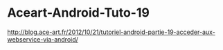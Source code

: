 Aceart-Android-Tuto-19
======================

http://blog.ace-art.fr/2012/10/21/tutoriel-android-partie-19-acceder-aux-webservice-via-android/
